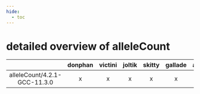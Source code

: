 ```yaml
---
hide:
  - toc
---
```


detailed overview of alleleCount
================================

| |donphan|victini|joltik|skitty|gallade|accelgor|swalot|doduo|
| :---: | :---: | :---: | :---: | :---: | :---: | :---: | :---: | :---: |
|alleleCount/4.2.1-GCC-11.3.0|x|x|x|x|x|x|x|x|
